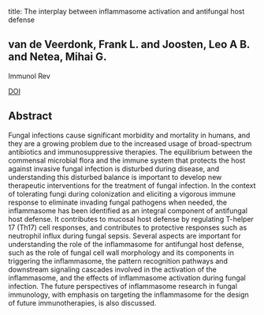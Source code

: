 title: The interplay between inflammasome activation and antifungal host defense

## van de Veerdonk, Frank L. and Joosten, Leo A B. and Netea, Mihai G.
Immunol Rev

<a href="https://doi.org/10.1111/imr.12280">DOI</a>

## Abstract
Fungal infections cause significant morbidity and mortality in humans, and they are a growing problem due to the increased usage of broad-spectrum antibiotics and immunosuppressive therapies. The equilibrium between the commensal microbial flora and the immune system that protects the host against invasive fungal infection is disturbed during disease, and understanding this disturbed balance is important to develop new therapeutic interventions for the treatment of fungal infection. In the context of tolerating fungi during colonization and eliciting a vigorous immune response to eliminate invading fungal pathogens when needed, the inflammasome has been identified as an integral component of antifungal host defense. It contributes to mucosal host defense by regulating T-helper 17 (Th17) cell responses, and contributes to protective responses such as neutrophil influx during fungal sepsis. Several aspects are important for understanding the role of the inflammasome for antifungal host defense, such as the role of fungal cell wall morphology and its components in triggering the inflammasome, the pattern recognition pathways and downstream signaling cascades involved in the activation of the inflammasome, and the effects of inflammasome activation during fungal infection. The future perspectives of inflammasome research in fungal immunology, with emphasis on targeting the inflammasome for the design of future immunotherapies, is also discussed.

